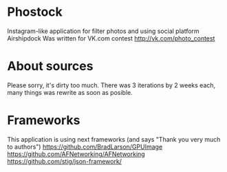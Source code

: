 Phostock
========

Instagram-like application for filter photos and using social platform Airshipdock
Was written for VK.com contest http://vk.com/photo_contest


About sources
========
Please sorry, it's dirty too much. There was 3 iterations by 2 weeks each, many things was rewrite as soon as posible.

Frameworks
========
This application is using next frameworks (and says "Thank you very much to authors")
https://github.com/BradLarson/GPUImage
https://github.com/AFNetworking/AFNetworking
https://github.com/stig/json-framework/
